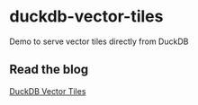 # duckdb-vector-tiles
Demo to serve vector tiles directly from DuckDB

## Read the blog
[DuckDB Vector Tiles](https://onegiantleap.dev/duckdb-vector-tiles-demo/)